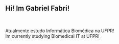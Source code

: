 ## Hi! Im Gabriel Fabri!
<br/>

Atualmente estudo Informática Biomédica na UFPR!  
Im currently studying Biomedical IT at UFPR!

<div>
<a href="https://github.com/GAFS-GAFS">
